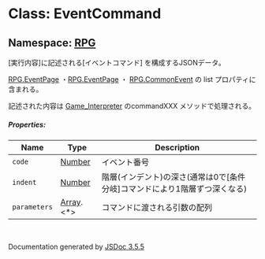 # Class: EventCommand

## Namespace: [RPG](RPG.md)

[実行内容]に記述される[イベントコマンド] を構成するJSONデータ。

[RPG.EventPage](RPG.EventPage.md) ・[RPG.EventPage](RPG.EventPage.md) ・ [RPG.CommonEvent](RPG.CommonEvent.md) の list プロパティに含まれる。

記述された内容は [Game_Interpreter](Game_Interpreter.md) のcommandXXX メソッドで処理される。

##### Properties:

| Name | Type | Description |
| --- | --- | --- |
| `code` | [Number](Number.md) | イベント番号 |
| `indent` | [Number](Number.md) | 階層(インデント)の深さ(通常は0で[条件分岐]コマンドにより1階層ずつ深くなる) |
| `parameters` | [Array](Array.md).<*> | コマンドに渡される引数の配列 |

 <br>

  Documentation generated by [JSDoc 3.5.5](https://github.com/jsdoc3/jsdoc)
